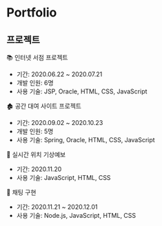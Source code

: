 # Portfolio
## 프로젝트
 📚 인터넷 서점 프로젝트
- 기간: 2020.06.22 ~ 2020.07.21
- 개발 인원: 6명
- 사용 기술: JSP, Oracle, HTML, CSS, JavaScript

 🏚 공간 대여 사이트 프로젝트
 - 기간: 2020.09.02 ~ 2020.10.23
 - 개발 인원: 5명
 - 사용 기술: Spring, Oracle, HTML, CSS, JavaScript
 
 📢 실시간 위치 기상예보
 - 기간: 2020.11.20
 - 사용 기술: JavaScript, HTML, CSS
 
 🎵 채팅 구현
 - 기간: 2020.11.21 ~ 2020.12.01
 - 사용 기술: Node.js, JavaScript, HTML, CSS
 
